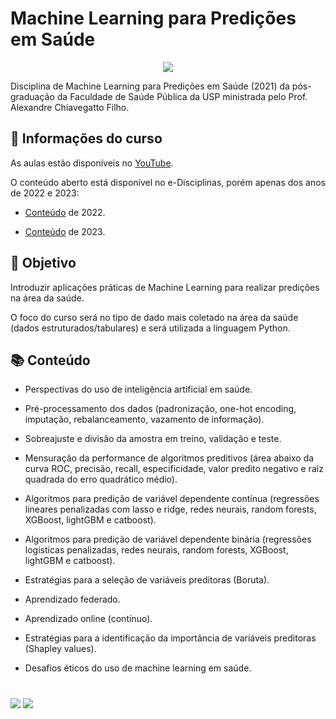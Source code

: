 # Machine Learning para Predições em Saúde

<p align="center">
<img src="https://img.shields.io/static/v1?label=Status&message=CONCLUIDO&color=blue&style=for-the-badge"/>
</p>

Disciplina de Machine Learning para Predições em Saúde (2021) da pós-graduação da Faculdade de Saúde Pública da USP ministrada pelo Prof. Alexandre Chiavegatto Filho.


## 📂 Informações do curso

As aulas estão disponíveis no [YouTube](https://www.youtube.com/playlist?list=PLpvV74h3lihLdYrlnhlx_phy4pFZeZsKx).

O conteúdo aberto está disponível no e-Disciplinas, porém apenas dos anos de 2022 e 2023:

* [Conteúdo](https://edisciplinas.usp.br/course/view.php?id=104896) de 2022.

* [Conteúdo](https://edisciplinas.usp.br/course/view.php?id=113967) de 2023.



## 🎯 Objetivo

Introduzir aplicações práticas de Machine Learning para realizar predições na área da saúde.

O foco do curso será no tipo de dado mais coletado na área da saúde (dados estruturados/tabulares) e será utilizada a linguagem Python.



## 📚 Conteúdo

* Perspectivas do uso de inteligência artificial em saúde.

* Pré-processamento dos dados (padronização, one-hot encoding, imputação, rebalanceamento, vazamento de informação).

* Sobreajuste e divisão da amostra em treino, validação e teste.

* Mensuração da performance de algoritmos preditivos (área abaixo da curva ROC,
precisão, recall, especificidade, valor predito negativo e raiz quadrada do erro quadrático
médio).

* Algoritmos para predição de variável dependente contínua (regressões lineares
penalizadas com lasso e ridge, redes neurais, random forests, XGBoost, lightGBM e
catboost).

* Algoritmos para predição de variável dependente binária (regressões logísticas
penalizadas, redes neurais, random forests, XGBoost, lightGBM e catboost).

* Estratégias para a seleção de variáveis preditoras (Boruta).

* Aprendizado federado.

* Aprendizado online (contínuo).

* Estratégias para a identificação da importância de variáveis preditoras (Shapley values).

* Desafios éticos do uso de machine learning em saúde.


#

<div>
  <a href="https://www.linkedin.com/in/claudia-anjos/" target="_blank"><img src="https://img.shields.io/badge/-LinkedIn-%230077B5?style=for-the-badge&logo=linkedin&logoColor=white" target="_blank"></a>
  <a href="https://medium.com/@ndosanjosc" target="_blank"><img src="https://img.shields.io/badge/Medium-12100E?style=for-the-badge&logo=medium&logoColor=white"></a>
</div>
